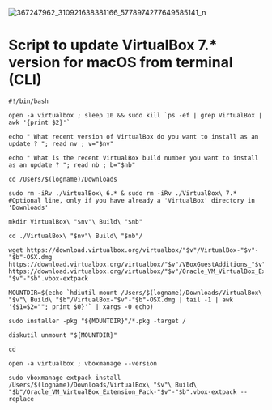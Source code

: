 ![367247962_310921638381166_5778974277649585141_n](https://github.com/valorisa/Script_Update_VirtualBox_for_macOS/assets/13067566/c8dd0322-6dba-45e2-b73e-8fd58881159e)

# Script to update VirtualBox 7.* version for macOS from terminal (CLI)
```shell
#!/bin/bash

open -a virtualbox ; sleep 10 && sudo kill `ps -ef | grep VirtualBox | awk '{print $2}'`

echo " What recent version of VirtualBox do you want to install as an update ? "; read nv ; v="$nv"

echo " What is the recent VirtualBox build number you want to install as an update ? "; read nb ; b="$nb"

cd /Users/$(logname)/Downloads

sudo rm -iRv ./VirtualBox\ 6.* & sudo rm -iRv ./VirtualBox\ 7.* #Optional line, only if you have already a 'VirtualBox' directory in 'Downloads'

mkdir VirtualBox\ "$nv"\ Build\ "$nb"

cd ./VirtualBox\ "$nv"\ Build\ "$nb"/

wget https://download.virtualbox.org/virtualbox/"$v"/VirtualBox-"$v"-"$b"-OSX.dmg https://download.virtualbox.org/virtualbox/"$v"/VBoxGuestAdditions_"$v".iso https://download.virtualbox.org/virtualbox/"$v"/Oracle_VM_VirtualBox_Extension_Pack-"$v"-"$b".vbox-extpack

MOUNTDIR=$(echo `hdiutil mount /Users/$(logname)/Downloads/VirtualBox\ "$v"\ Build\ "$b"/VirtualBox-"$v"-"$b"-OSX.dmg | tail -1 | awk '{$1=$2=""; print $0}'` | xargs -0 echo)

sudo installer -pkg "${MOUNTDIR}"/*.pkg -target /

diskutil unmount "${MOUNTDIR}"

cd

open -a virtualbox ; vboxmanage --version

sudo vboxmanage extpack install /Users/$(logname)/Downloads/VirtualBox\ "$v"\ Build\ "$b"/Oracle_VM_VirtualBox_Extension_Pack-"$v"-"$b".vbox-extpack --replace
```
